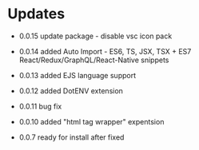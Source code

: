 # Updates

- 0.0.15 update package - disable vsc icon pack

* 0.0.14 added Auto Import - ES6, TS, JSX, TSX + ES7 React/Redux/GraphQL/React-Native snippets

- 0.0.13 added EJS language support

* 0.0.12 added DotENV extension

* 0.0.11 bug fix

- 0.0.10 added "html tag wrapper" expentsion

* 0.0.7 ready for install after fixed

